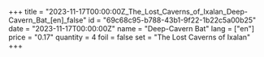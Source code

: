 +++
title = "2023-11-17T00:00:00Z_The_Lost_Caverns_of_Ixalan_Deep-Cavern_Bat_[en]_false"
id = "69c68c95-b788-43b1-9f22-1b22c5a00b25"
date = "2023-11-17T00:00:00Z"
name = "Deep-Cavern Bat"
lang = ["en"]
price = "0.17"
quantity = 4
foil = false
set = "The Lost Caverns of Ixalan"
+++
